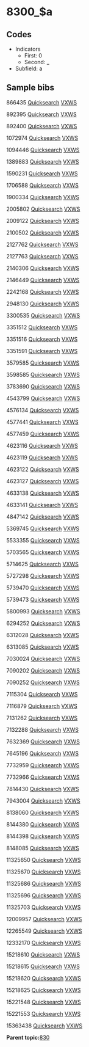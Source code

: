 # 8300\_$a

## Codes

-   Indicators
    -   First: 0
    -   Second: \_
-   Subfield: a

## Sample bibs

866435 [Quicksearch](https://search.library.yale.edu/catalog/866435) [VXWS](http://prodorbis.library.yale.edu:7014/vxws/GetHoldingsService?bibId=866435)

892395 [Quicksearch](https://search.library.yale.edu/catalog/892395) [VXWS](http://prodorbis.library.yale.edu:7014/vxws/GetHoldingsService?bibId=892395)

892400 [Quicksearch](https://search.library.yale.edu/catalog/892400) [VXWS](http://prodorbis.library.yale.edu:7014/vxws/GetHoldingsService?bibId=892400)

1072974 [Quicksearch](https://search.library.yale.edu/catalog/1072974) [VXWS](http://prodorbis.library.yale.edu:7014/vxws/GetHoldingsService?bibId=1072974)

1094446 [Quicksearch](https://search.library.yale.edu/catalog/1094446) [VXWS](http://prodorbis.library.yale.edu:7014/vxws/GetHoldingsService?bibId=1094446)

1389883 [Quicksearch](https://search.library.yale.edu/catalog/1389883) [VXWS](http://prodorbis.library.yale.edu:7014/vxws/GetHoldingsService?bibId=1389883)

1590231 [Quicksearch](https://search.library.yale.edu/catalog/1590231) [VXWS](http://prodorbis.library.yale.edu:7014/vxws/GetHoldingsService?bibId=1590231)

1706588 [Quicksearch](https://search.library.yale.edu/catalog/1706588) [VXWS](http://prodorbis.library.yale.edu:7014/vxws/GetHoldingsService?bibId=1706588)

1900334 [Quicksearch](https://search.library.yale.edu/catalog/1900334) [VXWS](http://prodorbis.library.yale.edu:7014/vxws/GetHoldingsService?bibId=1900334)

2005802 [Quicksearch](https://search.library.yale.edu/catalog/2005802) [VXWS](http://prodorbis.library.yale.edu:7014/vxws/GetHoldingsService?bibId=2005802)

2009122 [Quicksearch](https://search.library.yale.edu/catalog/2009122) [VXWS](http://prodorbis.library.yale.edu:7014/vxws/GetHoldingsService?bibId=2009122)

2100502 [Quicksearch](https://search.library.yale.edu/catalog/2100502) [VXWS](http://prodorbis.library.yale.edu:7014/vxws/GetHoldingsService?bibId=2100502)

2127762 [Quicksearch](https://search.library.yale.edu/catalog/2127762) [VXWS](http://prodorbis.library.yale.edu:7014/vxws/GetHoldingsService?bibId=2127762)

2127763 [Quicksearch](https://search.library.yale.edu/catalog/2127763) [VXWS](http://prodorbis.library.yale.edu:7014/vxws/GetHoldingsService?bibId=2127763)

2140306 [Quicksearch](https://search.library.yale.edu/catalog/2140306) [VXWS](http://prodorbis.library.yale.edu:7014/vxws/GetHoldingsService?bibId=2140306)

2146449 [Quicksearch](https://search.library.yale.edu/catalog/2146449) [VXWS](http://prodorbis.library.yale.edu:7014/vxws/GetHoldingsService?bibId=2146449)

2242168 [Quicksearch](https://search.library.yale.edu/catalog/2242168) [VXWS](http://prodorbis.library.yale.edu:7014/vxws/GetHoldingsService?bibId=2242168)

2948130 [Quicksearch](https://search.library.yale.edu/catalog/2948130) [VXWS](http://prodorbis.library.yale.edu:7014/vxws/GetHoldingsService?bibId=2948130)

3300535 [Quicksearch](https://search.library.yale.edu/catalog/3300535) [VXWS](http://prodorbis.library.yale.edu:7014/vxws/GetHoldingsService?bibId=3300535)

3351512 [Quicksearch](https://search.library.yale.edu/catalog/3351512) [VXWS](http://prodorbis.library.yale.edu:7014/vxws/GetHoldingsService?bibId=3351512)

3351516 [Quicksearch](https://search.library.yale.edu/catalog/3351516) [VXWS](http://prodorbis.library.yale.edu:7014/vxws/GetHoldingsService?bibId=3351516)

3351591 [Quicksearch](https://search.library.yale.edu/catalog/3351591) [VXWS](http://prodorbis.library.yale.edu:7014/vxws/GetHoldingsService?bibId=3351591)

3579585 [Quicksearch](https://search.library.yale.edu/catalog/3579585) [VXWS](http://prodorbis.library.yale.edu:7014/vxws/GetHoldingsService?bibId=3579585)

3598585 [Quicksearch](https://search.library.yale.edu/catalog/3598585) [VXWS](http://prodorbis.library.yale.edu:7014/vxws/GetHoldingsService?bibId=3598585)

3783690 [Quicksearch](https://search.library.yale.edu/catalog/3783690) [VXWS](http://prodorbis.library.yale.edu:7014/vxws/GetHoldingsService?bibId=3783690)

4543799 [Quicksearch](https://search.library.yale.edu/catalog/4543799) [VXWS](http://prodorbis.library.yale.edu:7014/vxws/GetHoldingsService?bibId=4543799)

4576134 [Quicksearch](https://search.library.yale.edu/catalog/4576134) [VXWS](http://prodorbis.library.yale.edu:7014/vxws/GetHoldingsService?bibId=4576134)

4577441 [Quicksearch](https://search.library.yale.edu/catalog/4577441) [VXWS](http://prodorbis.library.yale.edu:7014/vxws/GetHoldingsService?bibId=4577441)

4577459 [Quicksearch](https://search.library.yale.edu/catalog/4577459) [VXWS](http://prodorbis.library.yale.edu:7014/vxws/GetHoldingsService?bibId=4577459)

4623116 [Quicksearch](https://search.library.yale.edu/catalog/4623116) [VXWS](http://prodorbis.library.yale.edu:7014/vxws/GetHoldingsService?bibId=4623116)

4623119 [Quicksearch](https://search.library.yale.edu/catalog/4623119) [VXWS](http://prodorbis.library.yale.edu:7014/vxws/GetHoldingsService?bibId=4623119)

4623122 [Quicksearch](https://search.library.yale.edu/catalog/4623122) [VXWS](http://prodorbis.library.yale.edu:7014/vxws/GetHoldingsService?bibId=4623122)

4623127 [Quicksearch](https://search.library.yale.edu/catalog/4623127) [VXWS](http://prodorbis.library.yale.edu:7014/vxws/GetHoldingsService?bibId=4623127)

4633138 [Quicksearch](https://search.library.yale.edu/catalog/4633138) [VXWS](http://prodorbis.library.yale.edu:7014/vxws/GetHoldingsService?bibId=4633138)

4633141 [Quicksearch](https://search.library.yale.edu/catalog/4633141) [VXWS](http://prodorbis.library.yale.edu:7014/vxws/GetHoldingsService?bibId=4633141)

4847142 [Quicksearch](https://search.library.yale.edu/catalog/4847142) [VXWS](http://prodorbis.library.yale.edu:7014/vxws/GetHoldingsService?bibId=4847142)

5369745 [Quicksearch](https://search.library.yale.edu/catalog/5369745) [VXWS](http://prodorbis.library.yale.edu:7014/vxws/GetHoldingsService?bibId=5369745)

5533355 [Quicksearch](https://search.library.yale.edu/catalog/5533355) [VXWS](http://prodorbis.library.yale.edu:7014/vxws/GetHoldingsService?bibId=5533355)

5703565 [Quicksearch](https://search.library.yale.edu/catalog/5703565) [VXWS](http://prodorbis.library.yale.edu:7014/vxws/GetHoldingsService?bibId=5703565)

5714625 [Quicksearch](https://search.library.yale.edu/catalog/5714625) [VXWS](http://prodorbis.library.yale.edu:7014/vxws/GetHoldingsService?bibId=5714625)

5727298 [Quicksearch](https://search.library.yale.edu/catalog/5727298) [VXWS](http://prodorbis.library.yale.edu:7014/vxws/GetHoldingsService?bibId=5727298)

5739470 [Quicksearch](https://search.library.yale.edu/catalog/5739470) [VXWS](http://prodorbis.library.yale.edu:7014/vxws/GetHoldingsService?bibId=5739470)

5739473 [Quicksearch](https://search.library.yale.edu/catalog/5739473) [VXWS](http://prodorbis.library.yale.edu:7014/vxws/GetHoldingsService?bibId=5739473)

5800993 [Quicksearch](https://search.library.yale.edu/catalog/5800993) [VXWS](http://prodorbis.library.yale.edu:7014/vxws/GetHoldingsService?bibId=5800993)

6294252 [Quicksearch](https://search.library.yale.edu/catalog/6294252) [VXWS](http://prodorbis.library.yale.edu:7014/vxws/GetHoldingsService?bibId=6294252)

6312028 [Quicksearch](https://search.library.yale.edu/catalog/6312028) [VXWS](http://prodorbis.library.yale.edu:7014/vxws/GetHoldingsService?bibId=6312028)

6313085 [Quicksearch](https://search.library.yale.edu/catalog/6313085) [VXWS](http://prodorbis.library.yale.edu:7014/vxws/GetHoldingsService?bibId=6313085)

7030024 [Quicksearch](https://search.library.yale.edu/catalog/7030024) [VXWS](http://prodorbis.library.yale.edu:7014/vxws/GetHoldingsService?bibId=7030024)

7090202 [Quicksearch](https://search.library.yale.edu/catalog/7090202) [VXWS](http://prodorbis.library.yale.edu:7014/vxws/GetHoldingsService?bibId=7090202)

7090252 [Quicksearch](https://search.library.yale.edu/catalog/7090252) [VXWS](http://prodorbis.library.yale.edu:7014/vxws/GetHoldingsService?bibId=7090252)

7115304 [Quicksearch](https://search.library.yale.edu/catalog/7115304) [VXWS](http://prodorbis.library.yale.edu:7014/vxws/GetHoldingsService?bibId=7115304)

7116879 [Quicksearch](https://search.library.yale.edu/catalog/7116879) [VXWS](http://prodorbis.library.yale.edu:7014/vxws/GetHoldingsService?bibId=7116879)

7131262 [Quicksearch](https://search.library.yale.edu/catalog/7131262) [VXWS](http://prodorbis.library.yale.edu:7014/vxws/GetHoldingsService?bibId=7131262)

7132288 [Quicksearch](https://search.library.yale.edu/catalog/7132288) [VXWS](http://prodorbis.library.yale.edu:7014/vxws/GetHoldingsService?bibId=7132288)

7632369 [Quicksearch](https://search.library.yale.edu/catalog/7632369) [VXWS](http://prodorbis.library.yale.edu:7014/vxws/GetHoldingsService?bibId=7632369)

7645196 [Quicksearch](https://search.library.yale.edu/catalog/7645196) [VXWS](http://prodorbis.library.yale.edu:7014/vxws/GetHoldingsService?bibId=7645196)

7732959 [Quicksearch](https://search.library.yale.edu/catalog/7732959) [VXWS](http://prodorbis.library.yale.edu:7014/vxws/GetHoldingsService?bibId=7732959)

7732966 [Quicksearch](https://search.library.yale.edu/catalog/7732966) [VXWS](http://prodorbis.library.yale.edu:7014/vxws/GetHoldingsService?bibId=7732966)

7814430 [Quicksearch](https://search.library.yale.edu/catalog/7814430) [VXWS](http://prodorbis.library.yale.edu:7014/vxws/GetHoldingsService?bibId=7814430)

7943004 [Quicksearch](https://search.library.yale.edu/catalog/7943004) [VXWS](http://prodorbis.library.yale.edu:7014/vxws/GetHoldingsService?bibId=7943004)

8138060 [Quicksearch](https://search.library.yale.edu/catalog/8138060) [VXWS](http://prodorbis.library.yale.edu:7014/vxws/GetHoldingsService?bibId=8138060)

8144380 [Quicksearch](https://search.library.yale.edu/catalog/8144380) [VXWS](http://prodorbis.library.yale.edu:7014/vxws/GetHoldingsService?bibId=8144380)

8144398 [Quicksearch](https://search.library.yale.edu/catalog/8144398) [VXWS](http://prodorbis.library.yale.edu:7014/vxws/GetHoldingsService?bibId=8144398)

8148085 [Quicksearch](https://search.library.yale.edu/catalog/8148085) [VXWS](http://prodorbis.library.yale.edu:7014/vxws/GetHoldingsService?bibId=8148085)

11325650 [Quicksearch](https://search.library.yale.edu/catalog/11325650) [VXWS](http://prodorbis.library.yale.edu:7014/vxws/GetHoldingsService?bibId=11325650)

11325670 [Quicksearch](https://search.library.yale.edu/catalog/11325670) [VXWS](http://prodorbis.library.yale.edu:7014/vxws/GetHoldingsService?bibId=11325670)

11325686 [Quicksearch](https://search.library.yale.edu/catalog/11325686) [VXWS](http://prodorbis.library.yale.edu:7014/vxws/GetHoldingsService?bibId=11325686)

11325696 [Quicksearch](https://search.library.yale.edu/catalog/11325696) [VXWS](http://prodorbis.library.yale.edu:7014/vxws/GetHoldingsService?bibId=11325696)

11325703 [Quicksearch](https://search.library.yale.edu/catalog/11325703) [VXWS](http://prodorbis.library.yale.edu:7014/vxws/GetHoldingsService?bibId=11325703)

12009957 [Quicksearch](https://search.library.yale.edu/catalog/12009957) [VXWS](http://prodorbis.library.yale.edu:7014/vxws/GetHoldingsService?bibId=12009957)

12265549 [Quicksearch](https://search.library.yale.edu/catalog/12265549) [VXWS](http://prodorbis.library.yale.edu:7014/vxws/GetHoldingsService?bibId=12265549)

12332170 [Quicksearch](https://search.library.yale.edu/catalog/12332170) [VXWS](http://prodorbis.library.yale.edu:7014/vxws/GetHoldingsService?bibId=12332170)

15218610 [Quicksearch](https://search.library.yale.edu/catalog/15218610) [VXWS](http://prodorbis.library.yale.edu:7014/vxws/GetHoldingsService?bibId=15218610)

15218615 [Quicksearch](https://search.library.yale.edu/catalog/15218615) [VXWS](http://prodorbis.library.yale.edu:7014/vxws/GetHoldingsService?bibId=15218615)

15218620 [Quicksearch](https://search.library.yale.edu/catalog/15218620) [VXWS](http://prodorbis.library.yale.edu:7014/vxws/GetHoldingsService?bibId=15218620)

15218625 [Quicksearch](https://search.library.yale.edu/catalog/15218625) [VXWS](http://prodorbis.library.yale.edu:7014/vxws/GetHoldingsService?bibId=15218625)

15221548 [Quicksearch](https://search.library.yale.edu/catalog/15221548) [VXWS](http://prodorbis.library.yale.edu:7014/vxws/GetHoldingsService?bibId=15221548)

15221553 [Quicksearch](https://search.library.yale.edu/catalog/15221553) [VXWS](http://prodorbis.library.yale.edu:7014/vxws/GetHoldingsService?bibId=15221553)

15363438 [Quicksearch](https://search.library.yale.edu/catalog/15363438) [VXWS](http://prodorbis.library.yale.edu:7014/vxws/GetHoldingsService?bibId=15363438)

**Parent topic:**[830](../../tags/830/830.md)

